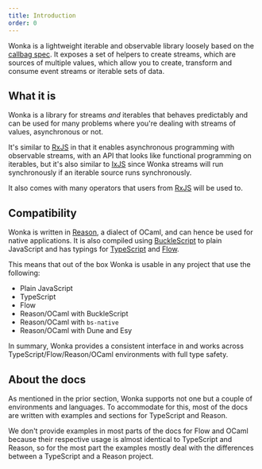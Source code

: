 ```yaml
---
title: Introduction
order: 0
---
```


Wonka is a lightweight iterable and observable library loosely based on
the [callbag spec](https://github.com/callbag/callbag). It exposes a set of helpers to create streams,
which are sources of multiple values, which allow you to create, transform
and consume event streams or iterable sets of data.

## What it is

Wonka is a library for streams _and_ iterables that behaves predictably
and can be used for many problems where you're dealing with streams of
values, asynchronous or not.

It's similar to [RxJS](https://github.com/ReactiveX/rxjs) in that it enables asynchronous programming with
observable streams, with an API that looks like functional programming on
iterables, but it's also similar to [IxJS](https://github.com/ReactiveX/IxJS) since Wonka streams will run
synchronously if an iterable source runs synchronously.

It also comes with many operators that users from [RxJS](https://github.com/ReactiveX/rxjs) will be used to.

## Compatibility

Wonka is written in [Reason](https://reasonml.github.io/), a dialect of OCaml, and can hence be used
for native applications. It is also compiled using [BuckleScript](https://bucklescript.github.io) to plain
JavaScript and has typings for [TypeScript](https://www.typescriptlang.org/) and [Flow](https://flow.org/).

This means that out of the box Wonka is usable in any project that use the following:

- Plain JavaScript
- TypeScript
- Flow
- Reason/OCaml with BuckleScript
- Reason/OCaml with `bs-native`
- Reason/OCaml with Dune and Esy

In summary, Wonka provides a consistent interface in and works across
TypeScript/Flow/Reason/OCaml environments with full type safety.

## About the docs

As mentioned in the prior section, Wonka supports not one but a couple of
environments and languages. To accommodate for this, most of the docs
are written with examples and sections for TypeScript and Reason.

We don't provide examples in most parts of the docs for Flow and OCaml because
their respective usage is almost identical to TypeScript and Reason, so for
the most part the examples mostly deal with the differences between a
TypeScript and a Reason project.
